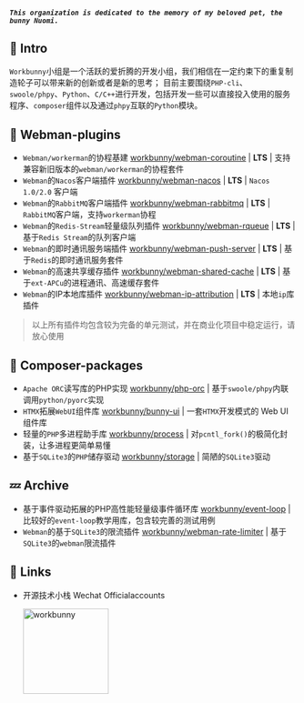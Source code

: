 <!--<p align="center"><img width="150px" src="https://chaz6chez.cn/images/workbunny-logo.png" alt="workbunny"></p>-->
##### `This organization is dedicated to the memory of my beloved pet, the bunny Nuomi.`
## 🐰 Intro 
`Workbunny`小组是一个活跃的爱折腾的开发小组，我们相信在一定约束下的重复制造轮子可以带来新的创新或者是新的思考；
目前主要围绕`PHP-cli`、`swoole/phpy`、`Python`、`C/C++`进行开发，包括开发一些可以直接投入使用的服务程序、`composer`组件以及通过`phpy`互联的`Python`模块。

## 🚀 Webman-plugins
- `Webman/workerman`的协程基建 [workbunny/webman-coroutine](https://github.com/workbunny/webman-coroutine) | **LTS** | 支持兼容新旧版本的`webman/workerman`的协程套件
- `Webman`的`Nacos`客户端插件 [workbunny/webman-nacos](https://github.com/workbunny/webman-nacos) | **LTS** | `Nacos 1.0/2.0` 客户端
- `Webman`的`RabbitMQ`客户端插件 [workbunny/webman-rabbitmq](https://github.com/workbunny/webman-rabbitmq) | **LTS** | `RabbitMQ`客户端，支持`workerman`协程
- `Webman`的`Redis-Stream`轻量级队列插件 [workbunny/webman-rqueue](https://github.com/workbunny/webman-rqueue) | **LTS** | 基于`Redis Stream`的队列客户端
- `Webman`的即时通讯服务端插件 [workbunny/webman-push-server](https://github.com/workbunny/webman-push-server) | **LTS** | 基于`Redis`的即时通讯服务套件
- `Webman`的高速共享缓存插件 [workbunny/webman-shared-cache](https://github.com/workbunny/webman-shared-cache) | **LTS** | 基于`ext-APCu`的进程通讯、高速缓存套件
- `Webman`的IP本地库插件 [workbunny/webman-ip-attribution](https://github.com/workbunny/webman-ip-attribution) | **LTS** | 本地`ip`库插件

> 以上所有插件均包含较为完备的单元测试，并在商业化项目中稳定运行，请放心使用

## 💼 Composer-packages 
- `Apache ORC`读写库的PHP实现 [workbunny/php-orc](https://github.com/workbunny/php-orc) | 基于`swoole/phpy`内联调用`python/pyorc`实现
- `HTMX`拓展`WebUI`组件库 [workbunny/bunny-ui](https://github.com/workbunny/bunny-ui) | 一套`HTMX`开发模式的 Web UI 组件库
- 轻量的`PHP`多进程助手库 [workbunny/process](https://github.com/workbunny/process) | 对`pcntl_fork()`的极简化封装，让多进程更简单易懂
- 基于`SQLite3`的`PHP`储存驱动 [workbunny/storage](https://github.com/workbunny/storage) | 简陋的`SQLite3`驱动

## 💤 Archive
- 基于事件驱动拓展的PHP高性能轻量级事件循环库 [workbunny/event-loop](https://github.com/workbunny/event-loop) | 比较好的`event-loop`教学用库，包含较完善的测试用例
- `Webman`的基于`SQLite3`的限流插件 [workbunny/webman-rate-limiter](https://github.com/workbunny/webman-rate-limiter) | 基于`SQLite3`的`webman`限流插件

## 🤝 Links
- 开源技术小栈 Wechat Officialaccounts

  <img width="150px" src="https://mmbiz.qpic.cn/mmbiz_png/78qLgY8U7F1umT6oaVuKCN4ibKqiaNOHjCdTKVl1405iczs6IrutF1WXM0otcAGWeedibdCNvcDoDYfGTZDYviacXUA/640?wx_fmt=png&tp=webp&wxfrom=5&wx_lazy=1&wx_co=1" alt="workbunny">
